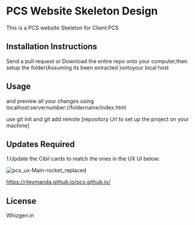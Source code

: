 # PCS Website Skeleton Design

This is a PCS website Skeleton for Client:PCS

## Installation Instructions

Send a pull request or Download the entire repo onto your computer,then setup the folder(Assuming its been extracted )ontoyour local host 


## Usage

and preview all your changes using localhost:servernumber://foldername/index.html

use git init and git add remote [repository Url to set up the project on your machine]
## Updates Required

1.Update the Cibil cards to match the ones in the UX UI below:

![pcx_ux-Main-rocket_replaced](https://user-images.githubusercontent.com/37291194/84594269-c603e100-ae6e-11ea-8192-90ff24fd0f3a.png)


https://rileymanda.github.io/pcs.github.io/

## License
Whizgen.in
